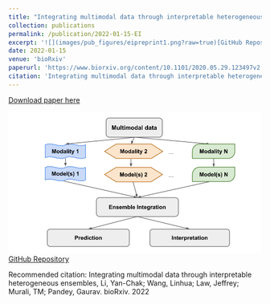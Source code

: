 ```yaml
---
title: "Integrating multimodal data through interpretable heterogeneous ensembles"
collection: publications
permalink: /publication/2022-01-15-EI
excerpt: '![](images/pub_figures/eipreprint1.png?raw=true)[GitHub Repository](https://github.com/GauravPandeyLab/ensemble_integration)'
date: 2022-01-15
venue: 'bioRxiv'
paperurl: 'https://www.biorxiv.org/content/10.1101/2020.05.29.123497v2'
citation: 'Integrating multimodal data through interpretable heterogeneous ensembles, Li, Yan-Chak; Wang, Linhua; Law, Jeffrey; Murali, TM; Pandey, Gaurav. bioRxiv. 2022'
---
```


<a href='https://www.biorxiv.org/content/10.1101/2020.05.29.123497v2'>Download paper here</a>

![](images/pub_figures/eipreprint1.png?raw=true)[GitHub Repository](https://github.com/GauravPandeyLab/ensemble_integration)

Recommended citation: Integrating multimodal data through interpretable heterogeneous ensembles, Li, Yan-Chak; Wang, Linhua; Law, Jeffrey; Murali, TM; Pandey, Gaurav. bioRxiv. 2022